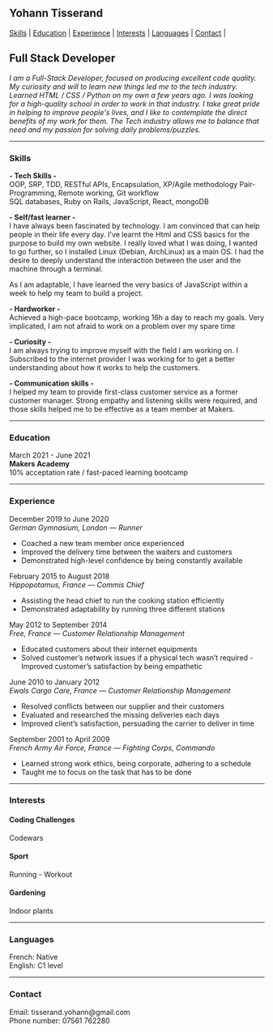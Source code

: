 ## Yohann Tisserand

[Skills](#skills) | [Education](#education) | [Experience](#experience) | [Interests](#interests) | [Languages](#languages) | [Contact](#contact) |

<h2>Full Stack Developer</h2>

<i>I am a Full-Stack Developer, focused on producing excellent code quality. My curiosity and will to learn new things led me to the tech industry. Learned HTML / CSS / Python on my own a few years ago. I was looking for a high-quality school in order to work in that industry. I take great pride in helping to improve people's lives, and I like to contemplate the direct benefits of my work for them. The Tech industry allows me to balance that need and my passion for solving daily problems/puzzles.</i>

***

<h3><a name="skills">Skills</h3>

**- Tech Skills -**</br>
OOP, SRP, TDD, RESTful APIs, Encapsulation, XP/Agile methodology Pair-Programming, Remote working, Git workflow<br>
SQL databases, Ruby on Rails, JavaScript, React, mongoDB

**- Self/fast learner -**</br>
I have always been fascinated by technology. I am convinced that can help people in their life every day. I've learnt the Html and CSS basics for the purpose to build my own website. I really loved what I was doing, I wanted to go further, so I installed Linux (Debian, ArchLinux) as a main OS. I had the desire to deeply understand the interaction between the user and the machine through a terminal.

As I am adaptable, I have learned the very basics of JavaScript within a week to help my team to build a project.

**- Hardworker -**</br>
Achieved a high-pace bootcamp, working 16h a day to reach my goals. Very implicated, I am not afraid to work on a problem over my spare time

**- Curiosity -**</br>
I am always trying to improve myself with the field I am working on.
I Subscribed to the internet provider I was working for to get a better understanding about how it works to help the customers.

**- Communication skills -**</br>
I helped my team to provide first-class customer service as a former customer manager. Strong empathy and listening skills were required, and those skills helped me to be effective as a team member at Makers.

***

<h3><a name="education">Education</h3>

March 2021 - June 2021</br>
**Makers Academy**</br>
10% acceptation rate / fast-paced learning bootcamp

***

<h3><a name="experience">Experience</h3>

December 2019 to June 2020</br>
*German Gymnasium, London — Runner*</br>
- Coached a new team member once experienced
- Improved the delivery time between the waiters and customers
- Demonstrated high-level confidence by being constantly available

February 2015 to August 2018</br>
*Hippopotamus, France — Commis Chief*</br>
- Assisting the head chief to run the cooking station efficiently 
- Demonstrated adaptability by running three different stations

May 2012 to September 2014</br>
*Free, France — Customer Relationship Management*</br>
- Educated customers about their internet equipments
- Solved customer’s network issues if a physical tech wasn’t required - Improved customer’s satisfaction by being empathetic

June 2010 to January 2012</br>
*Ewals Cargo Care, France — Customer Relationship Management*</br>
- Resolved conflicts between our supplier and their customers
- Evaluated and researched the missing deliveries each days
- Improved client’s satisfaction, persuading the carrier to deliver in time

September 2001 to April 2009</br>
*French Army Air Force, France — Fighting Corps, Commando*</br>
- Learned strong work ethics, being corporate, adhering to a schedule
- Taught me to focus on the task that has to be done

***

<h3><a name="interests">Interests</h3>
  
<h4>Coding Challenges</h4>
Codewars

<h4>Sport</h4>
Running - Workout
  
<h4>Gardening</h4>
Indoor plants
  
***  
  
<h3><a name="languages">Languages</h3>
French: Native<br>
English: C1 level
  
***  
  
<h3><a name="contact">Contact</h3>
Email: tisserand.yohann@gmail.com<br>
Phone number: 07561 762280<br>
